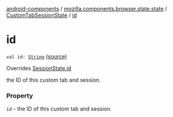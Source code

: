 [android-components](../../index.md) / [mozilla.components.browser.state.state](../index.md) / [CustomTabSessionState](index.md) / [id](./id.md)

# id

`val id: `[`String`](https://kotlinlang.org/api/latest/jvm/stdlib/kotlin/-string/index.html) [(source)](https://github.com/mozilla-mobile/android-components/blob/master/components/browser/state/src/main/java/mozilla/components/browser/state/state/CustomTabSessionState.kt#L21)

Overrides [SessionState.id](../-session-state/id.md)

the ID of this custom tab and session.

### Property

`id` - the ID of this custom tab and session.